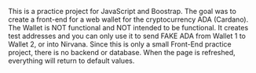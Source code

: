 This is a practice project for JavaScript and Boostrap. The goal was to create a front-end for a web wallet for the cryptocurrency ADA (Cardano). The Wallet is NOT functional and NOT intended to be functional. It creates test addresses and you can only use it to send FAKE ADA from Wallet 1 to Wallet 2, or into Nirvana. 
Since this is only a small Front-End practice project, there is no backend or database. When the page is refreshed, everything will return to default values.